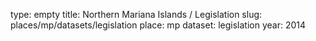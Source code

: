 type: empty
title: Northern Mariana Islands / Legislation
slug: places/mp/datasets/legislation
place: mp
dataset: legislation
year: 2014
